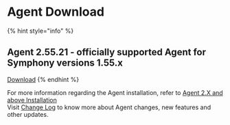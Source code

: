 # Agent Download

{% hint style="info" %}
## Agent 2.55.21 - officially supported Agent for Symphony versions 1.55.x

[Download](https://storage.googleapis.com/sym-platform/developers/rest-api/agent-2.55.21.zip)
{% endhint %}

For more information regarding the Agent installation, refer to [Agent 2.X and above Installation](agent-2.x-and-above-installation.md)  
Visit [Change Log](../change-log.md) to know more about Agent changes, new features and other updates.

